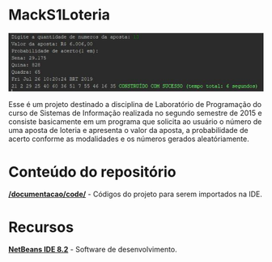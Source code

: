 ﻿# MackS1Loteria


<p align="center">  
	<img src="images/demonstracao.JPG"/>

</p>

Esse é um projeto destinado a disciplina de Laboratório de Programação do curso de Sistemas de Informação realizada no segundo semestre de 2015 e consiste basicamente em um programa que solicita ao usuário o número de uma aposta de loteria e apresenta o valor da aposta, a probabilidade de acerto conforme as modalidades e os números gerados aleatóriamente.

# Conteúdo do repositório

[**/documentacao/code/**](code/) - Códigos do projeto para serem importados na IDE.

# Recursos

[**NetBeans IDE 8.2**](https://github.com/apache/netbeans) - Software de desenvolvimento.
